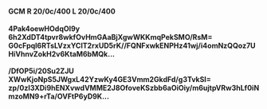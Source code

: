 #### GCM R 20/0c/400 L 20/0c/400
**4Pak4oewHOdqOI9y**<br/>**6h2XdDT4tpvr8wkfOvHmGAaBjXgwWKKmqPekSMO/RsM=**<br/>**G0cFpql6RTsLVzxYClT2rxUD5rK//FQNFxwkENPHz41wj/i4omNzQQoz7UHiVhnvZokH2v6KtaM6bMQk...**<br/><br/>
**/DfOP5i/20Su2ZJU**<br/>**XWwKjoNpS5JWgxL42YzwKy4GE3Vmm2GkdFd/g3TvkSI=**<br/>**zp/0zI3XDi9hENXvwdVMME2J8OfoveKSzbb6aOiOiy/m6ujtpVRw3hLf0iNmzoMN9+rTa/OVFtP6yD9K...**